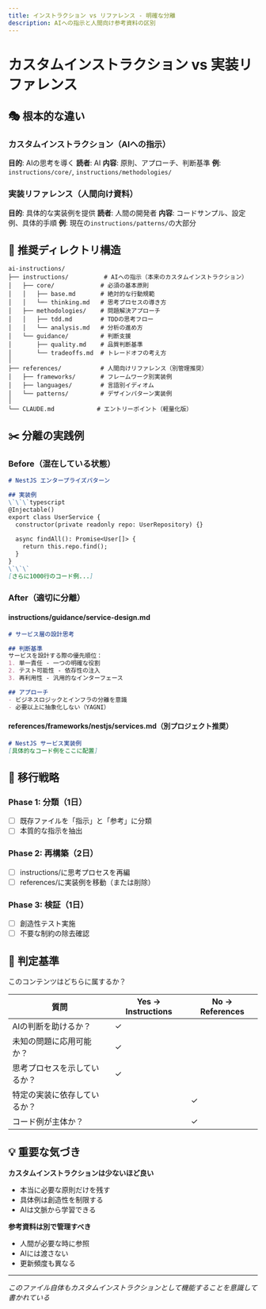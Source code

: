 ```yaml
---
title: インストラクション vs リファレンス - 明確な分離
description: AIへの指示と人間向け参考資料の区別
---
```


# カスタムインストラクション vs 実装リファレンス

## 🎭 根本的な違い

### カスタムインストラクション（AIへの指示）
**目的**: AIの思考を導く
**読者**: AI
**内容**: 原則、アプローチ、判断基準
**例**: `instructions/core/`, `instructions/methodologies/`

### 実装リファレンス（人間向け資料）
**目的**: 具体的な実装例を提供
**読者**: 人間の開発者
**内容**: コードサンプル、設定例、具体的手順
**例**: 現在の`instructions/patterns/`の大部分

## 📂 推奨ディレクトリ構造

```
ai-instructions/
├── instructions/          # AIへの指示（本来のカスタムインストラクション）
│   ├── core/             # 必須の基本原則
│   │   ├── base.md       # 絶対的な行動規範
│   │   └── thinking.md   # 思考プロセスの導き方
│   ├── methodologies/    # 問題解決アプローチ
│   │   ├── tdd.md        # TDDの思考フロー
│   │   └── analysis.md   # 分析の進め方
│   └── guidance/         # 判断支援
│       ├── quality.md    # 品質判断基準
│       └── tradeoffs.md  # トレードオフの考え方
│
├── references/           # 人間向けリファレンス（別管理推奨）
│   ├── frameworks/       # フレームワーク別実装例
│   ├── languages/        # 言語別イディオム
│   └── patterns/         # デザインパターン実装例
│
└── CLAUDE.md            # エントリーポイント（軽量化版）
```

## ✂️ 分離の実践例

### Before（混在している状態）
```markdown
# NestJS エンタープライズパターン

## 実装例
\`\`\`typescript
@Injectable()
export class UserService {
  constructor(private readonly repo: UserRepository) {}
  
  async findAll(): Promise<User[]> {
    return this.repo.find();
  }
}
\`\`\`
[さらに1000行のコード例...]
```

### After（適切に分離）

#### instructions/guidance/service-design.md
```markdown
# サービス層の設計思考

## 判断基準
サービスを設計する際の優先順位：
1. 単一責任 - 一つの明確な役割
2. テスト可能性 - 依存性の注入
3. 再利用性 - 汎用的なインターフェース

## アプローチ
- ビジネスロジックとインフラの分離を意識
- 必要以上に抽象化しない（YAGNI）
```

#### references/frameworks/nestjs/services.md（別プロジェクト推奨）
```markdown
# NestJS サービス実装例
[具体的なコード例をここに配置]
```

## 🔄 移行戦略

### Phase 1: 分類（1日）
- [ ] 既存ファイルを「指示」と「参考」に分類
- [ ] 本質的な指示を抽出

### Phase 2: 再構築（2日）
- [ ] instructions/に思考プロセスを再編
- [ ] references/に実装例を移動（または削除）

### Phase 3: 検証（1日）
- [ ] 創造性テスト実施
- [ ] 不要な制約の除去確認

## 🎯 判定基準

このコンテンツはどちらに属するか？

| 質問 | Yes → Instructions | No → References |
|------|-------------------|-----------------|
| AIの判断を助けるか？ | ✓ | |
| 未知の問題に応用可能か？ | ✓ | |
| 思考プロセスを示しているか？ | ✓ | |
| 特定の実装に依存しているか？ | | ✓ |
| コード例が主体か？ | | ✓ |

## 💡 重要な気づき

**カスタムインストラクションは少ないほど良い**
- 本当に必要な原則だけを残す
- 具体例は創造性を制限する
- AIは文脈から学習できる

**参考資料は別で管理すべき**
- 人間が必要な時に参照
- AIには渡さない
- 更新頻度も異なる

---

*このファイル自体もカスタムインストラクションとして機能することを意識して書かれている*
